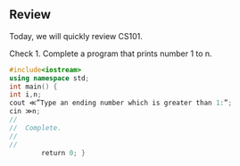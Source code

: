 ## Review

Today, we will quickly review CS101.

Check 1. Complete a program that prints number 1 to n.

```c++
#include<iostream> 
using namespace std; 
int main() {
int i,n;
cout ≪”Type an ending number which is greater than 1:”;
cin ≫n;
//
//  Complete.
//
//
￼￼￼￼￼￼￼￼return 0; }

```

